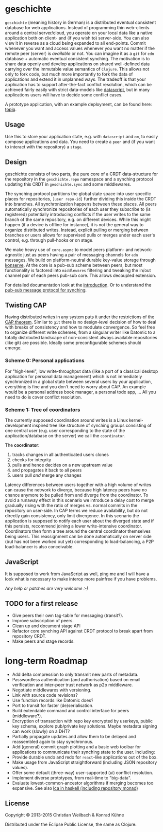 # geschichte

`geschichte` (meaning history in German) is a distributed eventual consistent database for web applications. Instead of programming thin web-clients around a central server/cloud, you operate on your local data like a native application both on client- and (if you wish to) server-side. You can also view it in reverse as a cloud being expanded to all end-points.
Commit whenever you want and access values whenever you want no matter if the remote peer (server) is *available* or not. You can imagine it as a `git` for `edn` database + automatic eventual consistent synching. The motivation is to share data openly and develop applications on shared well-defined data carrying over the immutable value semantics of `Clojure`. This allows not only to fork code, but much more importantly to fork the data of applications and extend it in unplanned ways.
The tradeoff is that your application has to support after-the-fact conflict resolution, which can be achieved fairly easily with strict data-models like [datascript](https://github.com/tonsky/datascript), but in many applications users will have to decide some conflict cases.

A prototype application, with an example deployment, can be found here: [topiq](https://github.com/ghubber/topiq).

## Usage

Use this to store your application state, e.g. with `datascript` and `om`, to easily compose applications and data. You need to create a `peer` and (if you want to interact with the repository) a `stage`.

## Design

geschichte consists of two parts, the pure core of a CRDT data-structure for the repository in the `geschichte.repo` namespace and a synching protocol updating this CRDT in `geschichte.sync` and some middlewares.

The synching protocol partitions the global state space into user specific places for repositories, `[user repo-id]` further dividing this inside the CRDT into branches. All synchronization happens between these places. All peers automatically synchronize repositories of each user they subscribe to (is registered) potentially introducing conflicts if the user writes to the same branch of the same repository, e.g. on different devices. While this might happen (if a device is offline for instance), it is not the general way to organize distributed writes. Instead, explicit pulling or merging between branches or users allows for supervised pulls or merges under each user's control, e.g. through pull-hooks or on stage.

We make heavy use of `core.async` to model peers platform- and network-agnostic just as peers having a pair of messaging channels for `edn` messages. We build on platform-neutral durable key-value storage through [konserve](https://github.com/ghubber/konserve). At the core is a pub-sub scheme between peers, but most functionality is factored into `middlewares` filtering and tweaking the in/out channel pair of each peers pub-sub core. This allows decoupled extension.

For detailed documentation look at the [introduction](http://ghubber.github.io/geschichte/). Or to understand the [pub-sub message protocol for synching](http://ghubber.github.io/geschichte/synching.html).

## Twisting CAP

Having distributed writes in any system puts it under the restrictions of the [CAP theorem](https://en.wikipedia.org/wiki/CAP_theorem). Similar to `git` there is no design-level decision of how to deal with breaks of consistency and how to modulate convergence. So feel free to organize different write schemes, from a singular writer like Datomic to a totally distributed landscape of non-consistent always available repositories (like git) are possible. Ideally some preconfigurable schemes should emerge.

### Scheme 0: Personal applications

For "high-level", low write-throughput data (like a port of a classical desktop application for personal data management) which is not immediately synchronized in a global state between several users by your application, everything is fine and you don't need to worry about CAP. An example would be a personal address book manager, a personal todo app, ... All you need to do is cover conflict resolution.

### Scheme 1: Tree of coordinators

The currently supposed coordination around writes is a Linux kernel-development inspired tree like structure of synching groups consisting of one central user (e.g. user corresponding to the state of the application/database on the server) we call the `coordinator`.

The **coordinator**:

1. tracks changes in all authenticated users clones
2. checks for integrity
3. pulls and hence decides on a new upstream value
4. and propagates it back to all peers
5. users pull *and* merge any changes

Latency differences between users together with a high volume of writes can cause the network to diverge, because high latency peers have no chance anymore to be pulled from and diverge from the coordinator. To avoid a runaway effect in this scenario we introduce a delay cost to merge gradually rising with the ratio of merges vs. normal commits in the repository on user-side. In CAP terms we reduce availability, but do not directly gain consistency, only limit divergence.
In this scenario the application is supposed to notify each user about the diverged state and if this persists, recommend joining a lower write-intensive coordinator. Coordinators then form a tree around the central coordinator themselves being users. This reassignment can be done automatically on server side (but has not been worked out yet) corresponding to load-balancing, a P2P load-balancer is also conceivable.

## JavaScript

It is supposed to work from JavaScript as well, ping me and I will have a look what is necessary to make interop more painfree if you have problems.

*Any help or patches are very welcome :-)*

## TODO for a first release

- Give peers their own tag-table for messaging (transit?).
- Improve subscription of peers.
- Clean up and document stage API
- Refactor core synching API against CRDT protocol to break apart from repository CRDT.
- Make peers and stage records.

# long-term Roadmap

- Add delta compression to only transmit new parts of metadata.
- Passwordless authentication (and authorisation) based on email verification and inter-peer trust network as p2p middleware.
- Negotiate middlewares with versioning.
- Link with source code revisions?
- Use function records like Datomic does?
- Port to transit for faster (de)serialisation.
- Build extendable command and control interface for peers (middleware?).
- Encryption of transaction with repo key encrypted by userkeys, public key schema, explore pub/private key solutions. Maybe metadata signing can work (slowly) on a DHT?
- Partially propagate updates and allow them to be delayed and reassembled again to stay synchronous.
- Add (general) commit graph plotting and a basic web toolbar for applications to communicate their synching state to the user. Including:
- Provide durable undo and redo for `react`-like applications out of the box.
- Make usage from JavaScript straightforward (including JSON repository values).
- Offer some default (three-way) user-supported (ui) conflict resolution.
- Implement diverse prototypes, from real-time to "big-data".
- Evaluate lowest-common-ancestor algorithms if merging becomes too expansive.
  See also [lca in haskell (including repository monad)](http://slideshare.net/ekmett/skewbinary-online-lowest-common-ancestor-search#btnNext)

## License

Copyright © 2013-2015 Christian Weilbach & Konrad Kühne

Distributed under the Eclipse Public License, the same as Clojure.
